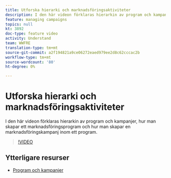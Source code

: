 ```yaml
---
title: Utforska hierarki och marknadsföringsaktiviteter
description: I den här videon förklaras hierarkin av program och kampanjer i Adobe Campaign Standard (ACS), hur du skapar ett marknadsföringsprogram och hur du skapar en marknadsföringskampanj i ett program.
feature: managing campaigns
topics: null
kt: 3892
doc-type: feature video
activity: Understand
team: WWFRE
translation-type: tm+mt
source-git-commit: a2f194821a9ce06272eaed979ee2d8c62cccac2b
workflow-type: tm+mt
source-wordcount: '80'
ht-degree: 0%

---
```



# Utforska hierarki och marknadsföringsaktiviteter

I den här videon förklaras hierarkin av program och kampanjer, hur man skapar ett marknadsföringsprogram och hur man skapar en marknadsföringskampanj inom ett program.

>[!VIDEO](https://video.tv.adobe.com/v/18465?quality=12)

## Ytterligare resurser

* [Program och kampanjer](https://docs.adobe.com/content/help/en/campaign-standard/using/getting-started/marketing-plans/programs-and-campaigns.html)

